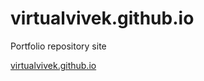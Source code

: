 # virtualvivek.github.io
Portfolio repository site

<a href="https://virtualvivek.github.io">virtualvivek.github.io</a>
